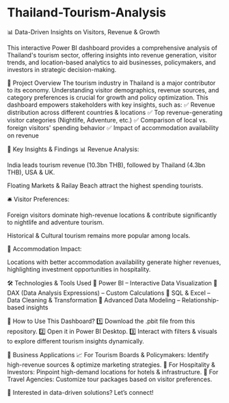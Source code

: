 # Thailand-Tourism-Analysis

📊 Data-Driven Insights on Visitors, Revenue & Growth

This interactive Power BI dashboard provides a comprehensive analysis of Thailand's tourism sector, offering insights into revenue generation, visitor trends, and location-based analytics to aid businesses, policymakers, and investors in strategic decision-making.



📌 Project Overview
The tourism industry in Thailand is a major contributor to its economy. Understanding visitor demographics, revenue sources, and category preferences is crucial for growth and policy optimization. This dashboard empowers stakeholders with key insights, such as:
✅ Revenue distribution across different countries & locations
✅ Top revenue-generating visitor categories (Nightlife, Adventure, etc.)
✅ Comparison of local vs. foreign visitors' spending behavior
✅ Impact of accommodation availability on revenue

🚀 Key Insights & Findings
📊 Revenue Analysis:

India leads tourism revenue (10.3bn THB), followed by Thailand (4.3bn THB), USA & UK.

Floating Markets & Railay Beach attract the highest spending tourists.

🛎️ Visitor Preferences:

Foreign visitors dominate high-revenue locations & contribute significantly to nightlife and adventure tourism.

Historical & Cultural tourism remains more popular among locals.

🏨 Accommodation Impact:

Locations with better accommodation availability generate higher revenues, highlighting investment opportunities in hospitality.

🛠️ Technologies & Tools Used
🔹 Power BI – Interactive Data Visualization
🔹 DAX (Data Analysis Expressions) – Custom Calculations
🔹 SQL & Excel – Data Cleaning & Transformation
🔹 Advanced Data Modeling – Relationship-based insights

📂 How to Use This Dashboard?
1️⃣ Download the .pbit file from this repository.
2️⃣ Open it in Power BI Desktop.
3️⃣ Interact with filters & visuals to explore different tourism insights dynamically.

🎯 Business Applications
📈 For Tourism Boards & Policymakers: Identify high-revenue sources & optimize marketing strategies.
🏨 For Hospitality & Investors: Pinpoint high-demand locations for hotels & infrastructure.
🛫 For Travel Agencies: Customize tour packages based on visitor preferences.

📌 Interested in data-driven solutions? Let’s connect!
